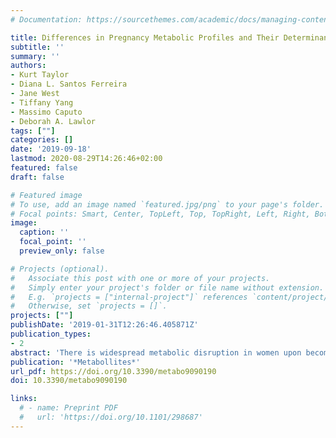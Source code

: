 ```yaml
---
# Documentation: https://sourcethemes.com/academic/docs/managing-content/

title: Differences in Pregnancy Metabolic Profiles and Their Determinants between White European and South Asian Women: Findings from the Born in Bradford Cohort
subtitle: ''
summary: ''
authors:
- Kurt Taylor
- Diana L. Santos Ferreira 
- Jane West
- Tiffany Yang
- Massimo Caputo
- Deborah A. Lawlor
tags: [""]
categories: []
date: '2019-09-18'
lastmod: 2020-08-29T14:26:46+02:00
featured: false
draft: false

# Featured image
# To use, add an image named `featured.jpg/png` to your page's folder.
# Focal points: Smart, Center, TopLeft, Top, TopRight, Left, Right, BottomLeft, Bottom, BottomRight.
image:
  caption: ''
  focal_point: ''
  preview_only: false

# Projects (optional).
#   Associate this post with one or more of your projects.
#   Simply enter your project's folder or file name without extension.
#   E.g. `projects = ["internal-project"]` references `content/project/deep-learning/index.md`.
#   Otherwise, set `projects = []`.
projects: [""]
publishDate: '2019-01-31T12:26:46.405871Z'
publication_types:
- 2
abstract: 'There is widespread metabolic disruption in women upon becoming pregnant. South Asians (SA) compared to White Europeans (WE) have more fat mass and are more insulin-resistant at a given body mass index (BMI). Whether these are reflected in other gestational metabolomic differences is unclear. Our aim was to compare gestational metabolic profiles and their determinants between WE and SA women. We used data from a United Kingdom (UK) cohort to compare metabolic profiles and associations of maternal age, education, parity, height, BMI, tricep skinfold thickness, gestational diabetes (GD), pre-eclampsia, and gestational hypertension with 156 metabolic measurements in WE (n = 4072) and SA (n = 4702) women. Metabolic profiles, measured in fasting serum taken between 26–28 weeks gestation, were quantified by nuclear magnetic resonance. Distributions of most metabolic measures differed by ethnicity. WE women had higher levels of most lipoprotein subclasses, cholesterol, glycerides and phospholipids, monosaturated fatty acids, and creatinine but lower levels of glucose, linoleic acid, omega-6 and polyunsaturated fatty acids, and most amino acids. Higher BMI and having GD were associated with higher levels of several lipoprotein subclasses, triglycerides, and other metabolites, mostly with stronger associations in WEs. We have shown differences in gestational metabolic profiles between WE and SA women and demonstrated that associations of exposures with these metabolites differ by ethnicity.'
publication: '*Metabollites*'
url_pdf: https://doi.org/10.3390/metabo9090190
doi: 10.3390/metabo9090190

links:
  # - name: Preprint PDF
  #   url: 'https://doi.org/10.1101/298687'
---
```

